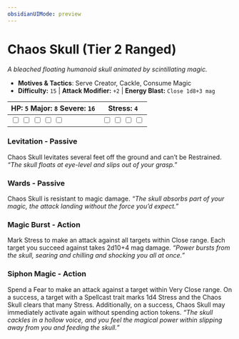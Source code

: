 ```yaml
---
obsidianUIMode: preview
---
```

# Chaos Skull (Tier 2 Ranged)

*A bleached floating humanoid skull animated by scintillating magic.*

- **Motives & Tactics**: Serve Creator, Cackle, Consume Magic
- **Difficulty:** `15` | **Attack Modifier:** `+2` | **Energy Blast:** `Close 1d8+3 mag`

| HP: `5` Major: `8` Severe: `16` | Stress: `4` |
|--|--|
|  <input type="checkbox" unchecked id="6cf40262"> <input type="checkbox" unchecked id="badf9853"> <input type="checkbox" unchecked id="33eb0da3"> <input type="checkbox" unchecked id="ea7b1c31"> <input type="checkbox" unchecked id="689118e8"> |  <input type="checkbox" unchecked id="d60e6822"> <input type="checkbox" unchecked id="9ca6f7b8"> <input type="checkbox" unchecked id="dd38e601"> <input type="checkbox" unchecked id="e0cb7f9f"> |

### Levitation - Passive

Chaos Skull levitates several feet off the ground and can’t be Restrained. *“The skull floats at eye-level and slips out of your grasp.”*

### Wards - Passive

Chaos Skull is resistant to magic damage. *“The skull absorbs part of your magic, the attack landing without the force you’d expect.”*

### Magic Burst - Action

Mark Stress to make an attack against all targets within Close range. Each target you succeed against takes 2d10+4 mag damage. *“Power bursts from the skull, searing and chilling and shocking you all at once.”*

### Siphon Magic - Action

Spend a Fear to make an attack against a target within Very Close range. On a success, a target with a Spellcast trait marks 1d4 Stress and the Chaos Skull clears that many Stress. Additionally, on a success, Chaos Skull may immediately activate again without spending action tokens. *“The skull cackles in a hollow voice, and you feel the magical power within slipping away from you and feeding the skull.”*


